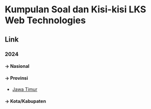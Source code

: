# Kumpulan Soal dan Kisi-kisi LKS Web Technologies

## Link

### 2024

#### **-> Nasional**


#### **-> Provinsi**
- [Jawa Timur]()

#### **-> Kota/Kabupaten**